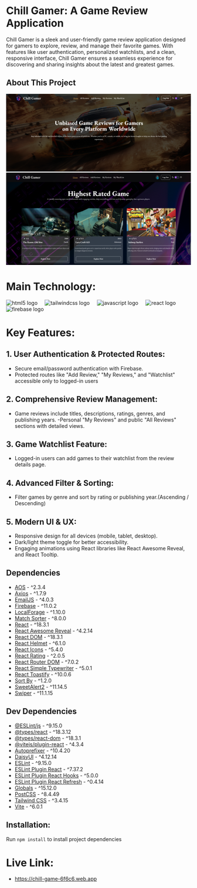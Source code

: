 # Chill Gamer: A Game Review Application

Chill Gamer is a sleek and user-friendly game review application designed for gamers to explore, review, and manage their favorite games. With features like user authentication, personalized watchlists, and a clean, responsive interface, Chill Gamer ensures a seamless experience for discovering and sharing insights about the latest and greatest games.


## About This Project

![Alt text](https://github.com/abusaleh123/Chill-Gamer/blob/6e5a077e393e6740b9f5a5db8f9c68cb4e0bbde5/Screenshot%202025-01-08%20091108.png)
![Alt text](https://github.com/abusaleh123/Chill-Gamer/blob/7f3996690ffd819c60c302847f7ade541dbd1410/Screenshot%202025-01-08%20090431.png)





#




  # Main Technology:

<div align="left">
  <img src="https://cdn.jsdelivr.net/gh/devicons/devicon/icons/html5/html5-original.svg" height="40" alt="html5 logo"  />
  <img width="12" />
  <img src="https://cdn.jsdelivr.net/gh/devicons/devicon/icons/tailwindcss/tailwindcss-original-wordmark.svg" height="40" alt="tailwindcss logo"  />
  <img width="12" />
  <img src="https://cdn.jsdelivr.net/gh/devicons/devicon/icons/javascript/javascript-original.svg" height="40" alt="javascript logo"  />
  <img width="12" />
  <img src="https://cdn.jsdelivr.net/gh/devicons/devicon/icons/react/react-original.svg" height="40" alt="react logo"  />
  <img width="12" />
  <img src="https://cdn.jsdelivr.net/gh/devicons/devicon/icons/firebase/firebase-plain.svg" height="40" alt="firebase logo"  />
</div>

#

# Key Features: 

## 1. User Authentication & Protected Routes:
- Secure email/password authentication with Firebase.
- Protected routes like "Add Review," "My Reviews," and "Watchlist" accessible only to logged-in users

## 2. Comprehensive Review Management:
- Game reviews include titles, descriptions, ratings, genres, and publishing years.
-Personal "My Reviews" and public "All Reviews" sections with detailed views.

## 3. Game Watchlist Feature:
- Logged-in users can add games to their watchlist from the review details page.

## 4. Advanced Filter & Sorting:
- Filter games by genre and sort by rating or publishing year.(Ascending / Descending)

## 5. Modern UI & UX:
- Responsive design for all devices (mobile, tablet, desktop).
- Dark/light theme toggle for better accessibility.
- Engaging animations using React libraries like React Awesome Reveal, and React Tooltip.






## Dependencies

- [AOS](https://github.com/michalsnik/aos) - ^2.3.4
- [Axios](https://github.com/axios/axios) - ^1.7.9
- [EmailJS](https://github.com/emailjs-com/emailjs-sdk) - ^4.0.3
- [Firebase](https://github.com/firebase/firebase-js-sdk) - ^11.0.2
- [LocalForage](https://github.com/localForage/localForage) - ^1.10.0
- [Match Sorter](https://github.com/kentcdodds/match-sorter) - ^8.0.0
- [React](https://github.com/facebook/react) - ^18.3.1
- [React Awesome Reveal](https://github.com/dennismorello/react-awesome-reveal) - ^4.2.14
- [React DOM](https://github.com/facebook/react) - ^18.3.1
- [React Helmet](https://github.com/nfl/react-helmet) - ^6.1.0
- [React Icons](https://github.com/react-icons/react-icons) - ^5.4.0
- [React Rating](https://github.com/dreyescat/react-rating) - ^2.0.5
- [React Router DOM](https://github.com/remix-run/react-router) - ^7.0.2
- [React Simple Typewriter](https://github.com/tom-sherman/react-simple-typewriter) - ^5.0.1
- [React Toastify](https://github.com/fkhadra/react-toastify) - ^10.0.6
- [Sort By](https://github.com/kvnneff/sort-by) - ^1.2.0
- [SweetAlert2](https://github.com/sweetalert2/sweetalert2) - ^11.14.5
- [Swiper](https://github.com/nolimits4web/swiper) - ^11.1.15




## Dev Dependencies

- [@ESLint/js](https://github.com/eslint/eslint) - ^9.15.0
- [@types/react](https://github.com/DefinitelyTyped/DefinitelyTyped/tree/master/types/react) - ^18.3.12
- [@types/react-dom](https://github.com/DefinitelyTyped/DefinitelyTyped/tree/master/types/react-dom) - ^18.3.1
- [@vitejs/plugin-react](https://github.com/vitejs/vite/tree/main/packages/plugin-react) - ^4.3.4
- [Autoprefixer](https://github.com/postcss/autoprefixer) - ^10.4.20
- [DaisyUI](https://github.com/saadeghi/daisyui) - ^4.12.14
- [ESLint](https://github.com/eslint/eslint) - ^9.15.0
- [ESLint Plugin React](https://github.com/jsx-eslint/eslint-plugin-react) - ^7.37.2
- [ESLint Plugin React Hooks](https://github.com/facebook/react/tree/main/packages/eslint-plugin-react-hooks) - ^5.0.0
- [ESLint Plugin React Refresh](https://github.com/vitejs/vite-plugin-react/tree/main/packages/react-refresh) - ^0.4.14
- [Globals](https://github.com/sindresorhus/globals) - ^15.12.0
- [PostCSS](https://github.com/postcss/postcss) - ^8.4.49
- [Tailwind CSS](https://github.com/tailwindlabs/tailwindcss) - ^3.4.15
- [Vite](https://github.com/vitejs/vite) - ^6.0.1


## Installation: 

Run ``` npm install ``` to install project dependencies


# Live Link:  
- https://chill-game-6f6c6.web.app

